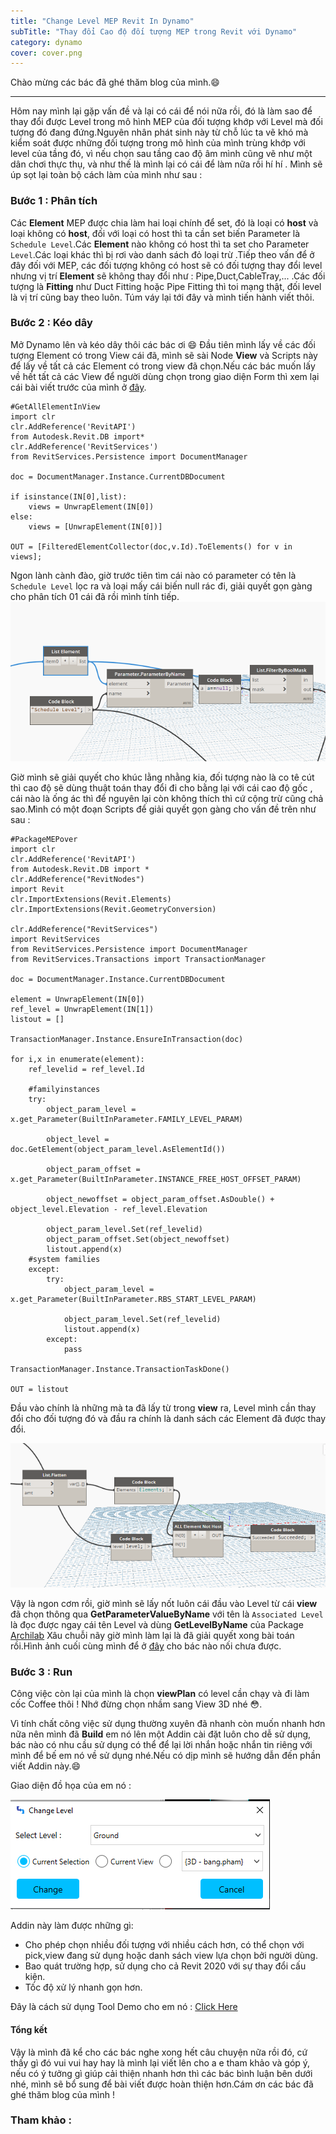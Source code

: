 ```yaml
---
title: "Change Level MEP Revit In Dynamo"
subTitle: "Thay đổi Cao độ đối tượng MEP trong Revit với Dynamo"
category: dynamo
cover: cover.png
---
```


Chào mừng các bác đã ghé thăm blog của mình.😄

---

Hôm nay mình lại gặp vấn đề và lại có cái để nói nữa rồi, đó là làm sao để thay đổi được Level  trong mô hình MEP của đối tượng khớp với Level mà đối tượng đó đang đứng.Nguyên nhân phát sinh này từ chỗ lúc ta vẽ khó mà kiểm soát được những đối tượng trong mô hình của mình trùng khớp với level của tầng đó, vì nếu chọn sau tầng cao độ âm mình cũng vẽ như một dân chơi thực thụ, và như thế là mình lại có cái để làm nữa rồi hí hí . Mình sẽ úp sọt lại toàn bộ cách làm của mình như sau :

### Bước 1 : Phân tích

Các **Element** MEP được chia làm hai loại chính để set, đó là loại có **host** và loại không có **host**, đối với loại có host thì ta cần set biến Parameter là `Schedule Level`.Các **Element** nào không có host thì ta set cho Parameter `Level`.Các loại khác thì bị rơi vào danh sách đỏ loại trừ .Tiếp theo vấn để ở đây đối với MEP, các đối tượng không có host sẽ có đối tượng thay đổi level nhưng vị trí **Element** sẽ không thay đổi như : Pipe,Duct,CableTray,... .Các đối tượng là **Fitting** như Duct Fitting hoặc Pipe Fitting thì toi mạng thật, đối level là vị trí cũng bay theo luôn. Túm váy lại tới đây và mình tiến hành viết thôi.

### Bước 2 : Kéo dây

Mở Dynamo lên và kéo dây thôi các bác ơi 😄
Đầu tiên mình lấy về các đối tượng Element có trong View cái đã, mình sẽ sài Node **View** và Scripts này để lấy về tất cả các Element có trong view đã chọn.Nếu các bác muốn lấy về hết tất cả các View để người dùng chọn trong giao diện Form thì xem lại cái bài viết trước của mình ở [đây](https://chuongmep.com/Get-all-view-in-Dynamo/).

```
#GetAllElementInView
import clr
clr.AddReference('RevitAPI')
from Autodesk.Revit.DB import*
clr.AddReference('RevitServices')
from RevitServices.Persistence import DocumentManager

doc = DocumentManager.Instance.CurrentDBDocument

if isinstance(IN[0],list):
	views = UnwrapElement(IN[0])
else:
	views = [UnwrapElement(IN[0])]

OUT = [FilteredElementCollector(doc,v.Id).ToElements() for v in views];

```
Ngon lành cành đào, giờ trước tiên tìm cái nào có parameter có tên là `Schedule Level` lọc ra và loại mấy cái biến null rác đi, giải quyết gọn gàng cho phân tích 01 cái đã rồi mình tính tiếp.
![](https://github.com/chuong9x/DataBlog/blob/master/Change%20Level%20MEP/Filter.png?raw=true)

Giờ mình sẽ giải quyết cho khúc lằng nhằng kia, đối tượng nào là co tê cút thì cao độ sẽ dùng thuật toán thay đổi đi cho bằng lại với cái cao độ gốc , cái nào là ống ác thì để nguyên lại còn không thích thì cứ cộng trừ cũng chả sao.Mình có một đoạn Scripts để giải quyết gọn gàng cho vấn đề trên như sau :
```
#PackageMEPover
import clr
clr.AddReference('RevitAPI')
from Autodesk.Revit.DB import *
clr.AddReference("RevitNodes")
import Revit
clr.ImportExtensions(Revit.Elements)
clr.ImportExtensions(Revit.GeometryConversion)

clr.AddReference("RevitServices")
import RevitServices
from RevitServices.Persistence import DocumentManager
from RevitServices.Transactions import TransactionManager

doc = DocumentManager.Instance.CurrentDBDocument

element = UnwrapElement(IN[0])
ref_level = UnwrapElement(IN[1])
listout = []

TransactionManager.Instance.EnsureInTransaction(doc)

for i,x in enumerate(element):
	ref_levelid = ref_level.Id
	
	#familyinstances
	try:
		object_param_level = x.get_Parameter(BuiltInParameter.FAMILY_LEVEL_PARAM)
	
		object_level = doc.GetElement(object_param_level.AsElementId())
	
		object_param_offset = x.get_Parameter(BuiltInParameter.INSTANCE_FREE_HOST_OFFSET_PARAM)
	
		object_newoffset = object_param_offset.AsDouble() + object_level.Elevation - ref_level.Elevation
	
		object_param_level.Set(ref_levelid)
		object_param_offset.Set(object_newoffset)
		listout.append(x)
	#system families
	except:
		try:
			object_param_level = x.get_Parameter(BuiltInParameter.RBS_START_LEVEL_PARAM)
			
			object_param_level.Set(ref_levelid)
			listout.append(x)
		except:
			pass

TransactionManager.Instance.TransactionTaskDone()

OUT = listout
```
Đầu vào chính là những  mà ta đã lấy từ trong **view** ra, Level mình cần thay đổi cho đối tượng đó và đầu ra chính là danh sách các Element đã được thay đổi.

![](https://github.com/chuong9x/DataBlog/blob/master/Change%20Level%20MEP/All%20Element%20not%20Host.png?raw=true)

Vậy là ngon cơm rồi, giờ mình sẽ lấy nốt luôn cái đầu vào Level từ cái **view** đã chọn thông qua **GetParameterValueByName** với tên là `Associated Level` là đọc được ngay cái tên Level và dùng **GetLevelByName** của Package [Archilab](https://archi-lab.net/category/dynamo/) 
Xâu chuỗi nãy giờ mình làm lại là đã giải quyết xong bài toán rồi.Hình ảnh cuối cùng mình để ở [đây](https://github.com/chuong9x/DataBlog/blob/master/Change%20Level%20MEP/Change%20Level%20MEP.png?raw=true) cho bác nào nối chưa được.

### Bước 3 : Run
Công việc còn lại của mình là chọn **viewPlan** có level cần chạy và đi làm cốc Coffee thôi ! Nhớ đừng chọn nhầm sang View 3D nhé 😳.

Vì tính chất công việc sử dụng thường xuyên đã nhanh còn muốn nhanh hơn nữa nên mình đã **Build** em nó lên một Addin cài đặt luôn cho dễ sử dụng, bác nào có nhu cầu sử dụng có thể để lại lời nhắn hoặc nhắn tin riêng với mình để bế em nó về sử dụng nhé.Nếu có dịp mình sẽ hướng dẫn đến phần viết Addin này.😄

Giao diện đồ họa của em nó : 

![](https://github.com/chuong9x/DataBlog/blob/master/Change%20Level%20MEP/ChangeLevelTool.png?raw=true)

Addin này làm được những gì: 
- Cho phép chọn nhiều đối tượng với nhiều cách hơn, có thể chọn với pick,view đang sử dụng hoặc danh sách view lựa chọn bởi người dùng.
- Bao quát trường hợp, sử dụng cho cả Revit 2020 với sự thay đổi cấu kiện.
- Tốc độ xử lý nhanh gọn hơn.

Đây là cách sử dụng Tool Demo cho em nó : [Click Here](https://www.youtube.com/watch?v=SPoOvjVGz5g)

#### Tổng kết
Vậy là mình đã kể cho các bác nghe xong hết câu chuyện nữa rồi đó, cứ thấy gì đó vui vui hay hay là mình lại viết lên cho a e tham khảo và góp ý, nếu có ý tưởng gì giúp cải thiện nhanh hơn thì các bác bình luận bên dưới nhé, mình sẽ bổ sung để bài viết được hoàn thiện hơn.Cám ơn các bác đã ghé thăm blog của mình !

### Tham khảo :



